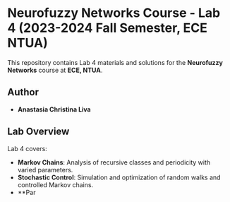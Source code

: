 
# **Neurofuzzy Networks Course - Lab 4 (2023-2024 Fall Semester, ECE NTUA)**

This repository contains Lab 4 materials and solutions for the **Neurofuzzy Networks** course at **ECE, NTUA**.

## **Author**
- **Anastasia Christina Liva**

## **Lab Overview**
Lab 4 covers:
- **Markov Chains**: Analysis of recursive classes and periodicity with varied parameters.
- **Stochastic Control**: Simulation and optimization of random walks and controlled Markov chains.
- **Par
